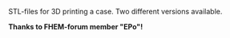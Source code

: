 STL-files for 3D printing a case. Two different versions available.  

**Thanks to FHEM-forum member "EPo"!**
